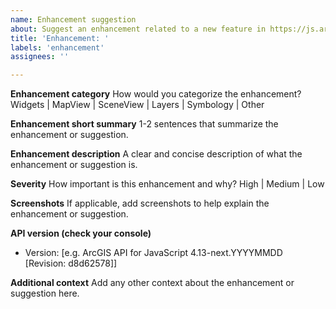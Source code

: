 ```yaml
---
name: Enhancement suggestion
about: Suggest an enhancement related to a new feature in https://js.arcgis.com/next
title: 'Enhancement: '
labels: 'enhancement'
assignees: ''

---
```


<!--
STEP 1: Are you in the right place?

- General questions about ArcGIS API for JavaScript? See https://developers.arcgis.com/javascript/support/

- Is this enhancement request specifically related to a NEW FEATURE in https://js.arcgis.com/next? If so, which one? If not, please use "General enhancement:" in the issue title.

-->

**Enhancement category**
How would you categorize the enhancement? Widgets |  MapView  |  SceneView  |  Layers  |  Symbology  | Other

**Enhancement short summary**
1-2 sentences that summarize the enhancement or suggestion.

**Enhancement description**
A clear and concise description of what the enhancement or suggestion is.

**Severity**
How important is this enhancement and why? High  |  Medium  |  Low

**Screenshots**
If applicable, add screenshots to help explain the enhancement or suggestion.

**API version (check your console)**
 - Version: [e.g. ArcGIS API for JavaScript 4.13-next.YYYYMMDD [Revision: d8d62578]]

**Additional context**
Add any other context about the enhancement or suggestion here.
